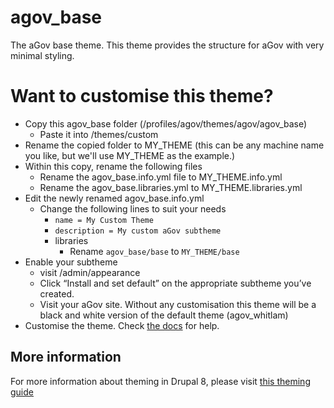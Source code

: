 # agov_base

The aGov base theme. This theme provides the structure for aGov with very minimal styling.

# Want to customise this theme?

* Copy this agov_base folder (/profiles/agov/themes/agov/agov_base)
  * Paste it into /themes/custom
* Rename the copied folder to MY_THEME (this can be any machine name you like, but we'll use MY_THEME as the example.)
* Within this copy, rename the following files
  * Rename the agov_base.info.yml file to MY_THEME.info.yml
  * Rename the agov_base.libraries.yml to MY_THEME.libraries.yml
* Edit the newly renamed agov_base.info.yml
  * Change the following lines to suit your needs
    * `name = My Custom Theme`
    * `description = My custom aGov subtheme`
    * libraries 
      * Rename `agov_base/base` to `MY_THEME/base`
* Enable your subtheme
  * visit /admin/appearance
  * Click “Install and set default” on the appropriate subtheme you’ve created.
  * Visit your aGov site. Without any customisation this theme will be a black and white version of the default theme (agov_whitlam)
* Customise the theme. Check [the docs](https://github.com/previousnext/agov/blob/8.x-1.x/agov/docs/theming.md) for help.

## More information

For more information about theming in Drupal 8, please visit [this theming guide](https://www.drupal.org/theme-guide/8)
